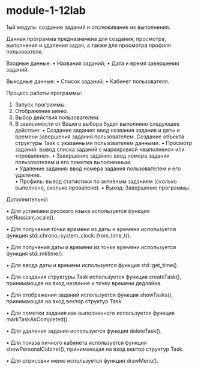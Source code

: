 # module-1-12lab
1ый модуль: создание заданий и отслеживание их выполнения.

Данная программа предназначена для создания, просмотра, выполнения и удаления задач, а также для просмотра профиля пользователя.

Входные данные: 
• Названия заданий; 
• Дата и время завершения заданий.

Выходные данные:
• Список заданий;
• Кабинет пользователя.

Процесс работы программы: 
1. Запуск программы. 
2. Отображение меню. 
3. Выбор действия пользователем.
4. В зависимости от Вашего выбора будет выполнено следующее действие: 
• Создание задания: ввод названия задания и даты и времени завершения задания пользователем. Создание объекта структуры Task с указанными пользователем данными.
• Просмотр заданий: вывод списка заданий с маркировкой «выполнено» или «провалено».
• Завершение задания: ввод номера задания пользователем и его пометка выполненным.  
• Удаление задания: ввод номера задания пользователем и его удаление.     
• Профиль: вывод статистики по активным заданиям (сколько выполнено, сколько провалено).
• Выход: Завершение программы.

Дополнительно: 

• Для установки русского языка используется функция setRussianLocale().

• Для получения точки времени из даты и времени используется функция std::chrono::system_clock::from_time_t().

• Для получения даты и времени из точки времени используется функция std::mktime().

• Для ввода даты и времени используется функция std::get_time().

• Для создания структуры Task используется функция createTask(), принимающая на вход название и точку времени дедлайна.

• Для отображения заданий используется функция showTasks(), принимающая на вход вектор структур Task. 

• Для пометки задания как выполненного используется функция markTaskAsCompleted(). 

• Для удаления задания используется функция deleteTask().

• Для показа личного кабинета используется функция showPersonalCabinet(), принимающая на вход вектор структур Task. 

• Для отрисовки меню используется функция drawMenu().


